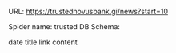 URL: https://trustednovusbank.gi/news?start=10

Spider name: trusted
DB Schema:

date
title
link
content
